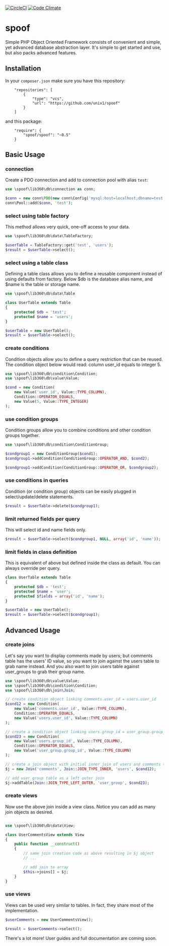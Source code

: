 [![CircleCI](https://circleci.com/gh/unix1/spoof.svg?style=svg)](https://circleci.com/gh/unix1/spoof) [![Code Climate](https://codeclimate.com/github/unix1/spoof/badges/gpa.svg)](https://codeclimate.com/github/unix1/spoof)

# spoof
Simple PHP Object Oriented Framework consists of convenient and simple, yet advanced database abstraction layer. It's simple to get started and use, but also packs advanced features.

Installation
------------
In your `composer.json` make sure you have this repository:
```
    "repositories": [
        {
            "type": "vcs",
            "url": "https://github.com/unix1/spoof"
        }
    ]
```
and this package:
```
    "require": {
        "spoof/spoof": "~0.5"
    }
```

Basic Usage
-----------

### connection
Create a PDO connection and add to connection pool with alias `test`:
```php
use \spoof\lib360\db\connection as conn;

$conn = new conn\PDO(new conn\Config('mysql:host=localhost;dbname=test', 'root', NULL));
conn\Pool::add($conn, 'test');
```

### select using table factory
This method allows very quick, one-off access to your data.
```php
use \spoof\lib360\db\data\TableFactory;

$userTable = TableFactory::get('test', 'users');
$result = $userTable->select();
```

### select using a table class
Defining a table class allows you to define a reusable component instead of using defaults from factory. Below $db is the database alias name, and $name is the table or storage name.
```php
use \spoof\lib360\db\data\Table

class UserTable extends Table
{
	protected $db = 'test';
	protected $name = 'users';
}

$userTable = new UserTable();
$result = $userTable->select();
```

### create conditions
Condition objects allow you to define a query restriction that can be reused. The condition object below would read: column user_id equals to integer 5.
```php
use \spoof\lib360\db\condition\Condition;
use \spoof\lib360\db\value\Value;

$cond = new Condition(
	new Value('user_id', Value::TYPE_COLUMN),
	Condition::OPERATOR_EQUALS,
	new Value(5, Value::TYPE_INTEGER)
);
```

### use condition groups
Condition groups allow you to combine conditions and other condition groups together.
```php
use \spoof\lib360\db\condition\ConditionGroup;

$condgroup1 = new ConditionGroup($cond1);
$condgroup1->addCondition(ConditionGroup::OPERATOR_AND, $cond2);

$condgroup1->addCondition(ConditionGroup::OPERATOR_OR, $condgroup2);
```

### use conditions in queries
Condition (or condition group) objects can be easily plugged in select/update/delete statements.
```php
$result = $userTable->delete($condgroup1);
```

### limit returned fields per query
This will select id and name fields only.
```php
$result = $userTable->select($condgroup1, NULL, array('id', 'name'));
```

### limit fields in class definition
This is equivalent of above but defined inside the class as default. You can always override per query.
```php
class UserTable extends Table
{
	protected $db = 'test';
	protected $name = 'user';
	protected $fields = array('id', 'name');
}

$userTable = new UserTable();
$result = $userTable->select($condgroup1);
```

Advanced Usage
--------------

### create joins
Let's say you want to display comments made by users; but comments table has the users' ID value, so you want to join against the users table to grab name instead. And you also want to join users table against user_groups to grab their group name.
```php
use \spoof\lib360\db\value\Value;
use \spoof\lib360\db\condition\Condition;
use \spoof\lib360\db\join\Join;

// create condition object linking comments.user_id = users.user_id
$cond12 = new Condition(
	new Value('comments.user_id', Value::TYPE_COLUMN),
	Condition::OPERATOR_EQUALS,
	new Value('users.user_id', Value::TYPE_COLUMN)
);

// create a condition object linking users.group_id = user_group.group_id
$cond23 = new Condition(
	new Value('users.group_id', Value::TYPE_COLUMN),
	Condition::OPERATOR_EQUALS,
	new Value('user_group.group_id', Value::TYPE_COLUMN)
);

// create a join object with initial inner join of users and comments tables
$j = new Join('comments', Join::JOIN_TYPE_INNER, 'users', $cond12);

// add user_group table as a left outer join
$j->addTable(Join::JOIN_TYPE_LEFT_OUTER, 'user_group', $cond23);
```

### create views
Now use the above join inside a view class. Notice you can add as many join objects as desired.
```php

use \spoof\lib360\db\data\View;

class UserCommentsView extends View
{
	public function __construct()
	{
		// same join creation code as above resulting in $j object
		// ...

		// add join to array
		$this->joins[] = $j;
	}
}
```

### use views
Views can be used very similar to tables. In fact, they share most of the implementation.
```php
$userComments = new UserCommentsView();

$result = $userComments->select();
```

There's a lot more! User guides and full documentation are coming soon.
